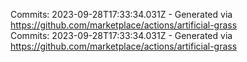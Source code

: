 Commits: 2023-09-28T17:33:34.031Z - Generated via https://github.com/marketplace/actions/artificial-grass
<br>
Commits: 2023-09-28T17:33:34.031Z - Generated via https://github.com/marketplace/actions/artificial-grass
<br>
